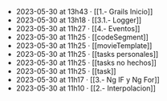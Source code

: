- 2023-05-30 at 13h43 · [[1.- Grails Inicio]]
- 2023-05-30 at 13h18 · [[3.1.- Logger]]
- 2023-05-30 at 11h27 · [[4.- Eventos]]
- 2023-05-30 at 11h25 · [[codeSegment]]
- 2023-05-30 at 11h25 · [[movieTemplate]]
- 2023-05-30 at 11h25 · [[tasks personales]]
- 2023-05-30 at 11h25 · [[tasks no hechos]]
- 2023-05-30 at 11h25 · [[task]]
- 2023-05-30 at 11h17 · [[3.- Ng IF y Ng For]]
- 2023-05-30 at 11h10 · [[2.- Interpolacion]]
